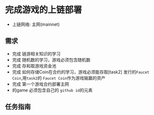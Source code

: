 #  完成游戏的上链部署
- 上链网络: 主网(mainnet)

## 需求
- 完成 链游相关知识的学习
- 完成 随机数的学习，游戏必须包含随机数
- 完成 存和取游戏资金池
- 完成 如何存储Coin在合约的学习，游戏必须能存取[task2] 发行的`Faucet Coin`,用`task2`的 `Faucet Coin`作为游戏输赢的资产 
- 完成 第一个游戏合约部署主网
- 的game 必须包含自己的 `github id`的元素

## 任务指南